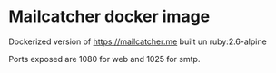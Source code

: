 # Mailcatcher docker image

Dockerized version of https://mailcatcher.me built un ruby:2.6-alpine 

Ports exposed are 1080 for web and 1025 for smtp.

